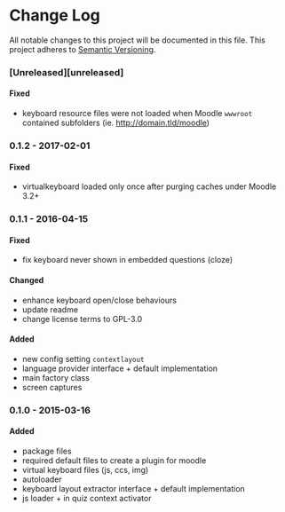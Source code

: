 # Change Log
All notable changes to this project will be documented in this file.
This project adheres to [Semantic Versioning](http://semver.org/).

### [Unreleased][unreleased]

#### Fixed
- keyboard resource files were not loaded when Moodle `wwwroot` contained subfolders (ie. http://domain.tld/moodle)

### 0.1.2 - 2017-02-01
#### Fixed
- virtualkeyboard loaded only once after purging caches under Moodle 3.2+

### 0.1.1 - 2016-04-15
#### Fixed
- fix keyboard never shown in embedded questions (cloze)

#### Changed
- enhance keyboard open/close behaviours
- update readme
- change license terms to GPL-3.0

#### Added
- new config setting `contextlayout`
- language provider interface + default implementation
- main factory class
- screen captures

### 0.1.0 - 2015-03-16
#### Added
- package files
- required default files to create a plugin for moodle
- virtual keyboard files (js, ccs, img)
- autoloader
- keyboard layout extractor interface + default implementation
- js loader + in quiz context activator